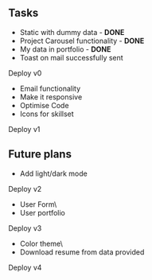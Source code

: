 
## Tasks

* Static with dummy data - **DONE**
* Project Carousel functionality - **DONE**
* My data in portfolio - **DONE**
* Toast on mail successfully sent

Deploy v0


* Email functionality
* Make it responsive
* Optimise Code
* Icons for skillset


Deploy v1

## Future plans
* Add light/dark mode

Deploy v2

* User Form\
* User portfolio

Deploy v3

* Color theme\
* Download resume from data provided

Deploy v4